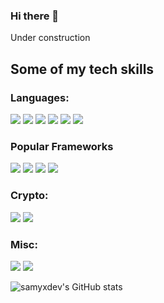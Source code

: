 ### Hi there 👋
Under construction
<!--
**samyxdev/samyxdev** is a ✨ _special_ ✨ repository because its `README.md` (this file) appears on your GitHub profile.

Here are some ideas to get you started:

- 🔭 I’m currently working on ...
- 🌱 I’m currently learning ...
- 👯 I’m looking to collaborate on ...
- 🤔 I’m looking for help with ...
- 💬 Ask me about ...
- 📫 How to reach me: ...
- 😄 Pronouns: ...
- ⚡ Fun fact: ...
-->

<h2> Some of my tech skills </h2>
<h3> Languages: </h3>
<p>
  <img src ="https://img.shields.io/badge/Python-3776AB?style=for-the-badge&logo=Python&logoColor=white"/>
  <img src ="https://img.shields.io/badge/C-A8B9CC?style=for-the-badge&logo=C&logoColor=white"/>
  <img src ="https://img.shields.io/badge/R-276DC3?style=for-the-badge&logo=R&logoColor=white"/>
  <img src ="https://img.shields.io/badge/Java-A8B9CC?style=for-the-badge&logo=Java&logoColor=white"/>
  <img src ="https://img.shields.io/badge/MySQL-4479A1?style=for-the-badge&logo=MySQL&logoColor=white"/>
  <img src ="https://img.shields.io/badge/GNUBash-4EAA25?style=for-the-badge&logo=Bash&logoColor=white"/>
</p>

<h3> Popular Frameworks </h3>
<p>
  <img src ="https://img.shields.io/badge/Django-092E20?style=for-the-badge&logo=Django&logoColor=white"/>
  <img src ="https://img.shields.io/badge/TensorFlow-FF6F00?style=for-the-badge&logo=TensorFlow&logoColor=white"/>
  <img src ="https://img.shields.io/badge/Bootstrap-7952B3?style=for-the-badge&logo=Bootstrap&logoColor=white"/>
  <img src ="https://img.shields.io/badge/OpenCV-5C3EE8?style=for-the-badge&logo=OpenCV&logoColor=white"/>
</p>
<h3> Crypto: </h3>
<p>
  <img src ="https://img.shields.io/badge/Ethereum-363636?style=for-the-badge&logo=Ethereum&logoColor=white"/>
  <img src ="https://img.shields.io/badge/Solidity-363636?style=for-the-badge&logo=Solidity&logoColor=white"/>
</p>
<h3> Misc: </h3>
<p>
  <img src ="https://img.shields.io/badge/amazonaws-232F3E?style=for-the-badge&logo=AWS&logoColor=white"/>
  <img src ="https://img.shields.io/badge/Arduino-00979D?style=for-the-badge&logo=Arduino&logoColor=white"/>
</p>

![samyxdev's GitHub stats](https://github-readme-stats.vercel.app/api?username=samyxdev&theme=tokyonight)
